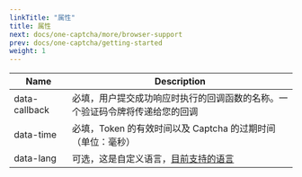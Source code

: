```yaml
---
linkTitle: "属性"
title: 属性
next: docs/one-captcha/more/browser-support
prev: docs/one-captcha/getting-started
weight: 1
---
```


| Name | Description |
| ---- | ----------- |
| data-callback | 必填，用户提交成功响应时执行的回调函数的名称。一个验证码令牌将传递给您的回调 |
| data-time | 必填，Token 的有效时间以及 Captcha 的过期时间（单位：毫秒）|
| data-lang | 可选，这是自定义语言，[目前支持的语言](https://docs.xyehr.cn/zh-cn/docs/one-captcha/more/supported-language/) |

